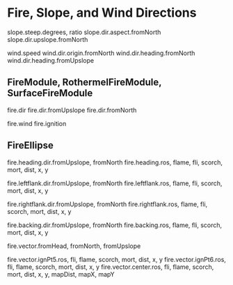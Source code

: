 # Fire, Slope, and Wind Directions

slope.steep.degrees, ratio
slope.dir.aspect.fromNorth
slope.dir.upslope.fromNorth

wind.speed
wind.dir.origin.fromNorth
wind.dir.heading.fromNorth
wind.dir.heading.fromUpslope

## FireModule, RothermelFireModule, SurfaceFireModule
fire.dir
fire.dir.fromUpslope
fire.dir.fromNorth

fire.wind
fire.ignition

## FireEllipse
fire.heading.dir.fromUpslope, fromNorth
fire.heading.ros, flame, fli, scorch, mort, dist, x, y

fire.leftflank.dir.fromUpslope, fromNorth
fire.leftflank.ros, flame, fli, scorch, mort, dist, x, y

fire.rightflank.dir.fromUpslope, fromNorth
fire.rightflank.ros, flame, fli, scorch, mort, dist, x, y

fire.backing.dir.fromUpslope, fromNorth
fire.backing.ros, flame, fli, scorch, mort, dist, x, y

fire.vector.fromHead, fromNorth, fromUpslope

fire.vector.ignPt5.ros, fli, flame, scorch, mort, dist, x, y
fire.vector.ignPt6.ros, fli, flame, scorch, mort, dist, x, y
fire.vector.center.ros, fli, flame, scorch, mort, dist, x, y, mapDist, mapX, mapY
